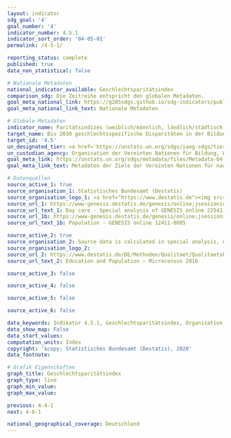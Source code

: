 ```yaml
---
layout: indicator
sdg_goal: '4'
goal_number: '4'
indicator_number: 4.5.1
indicator_sort_order: '04-05-01'
permalink: /4-5-1/

reporting_status: complete
published: true
data_non_statistical: false

# Nationale Metadaten
national_indicator_available: Geschlechtsparitätsindex
comparison_sdg: Die Zeitreihe entspricht den globalen Metadaten.
goal_meta_national_link: https://g205sdgs.github.io/sdg-indicators/public/MetaDe/4.5.1.pdf
goal_meta_national_link_text: Nationale Metadaten

# Globale Metadaten
indicator_name: Paritätsindizes (weiblich/männlich, ländlich/städtisch, unterstes/oberstes Vermögensquantil und sonstige, wie Behinderungsstatus, Zugehörigkeit zu einer indigenen Bevölkerungsgruppe und Beeinträchtigung durch Konflikte, je nach Datenverfügbarkeit) für alle genannten Bildungsindikatoren, die sich aufschlüsseln lassen
target_name: Bis 2030 geschlechtsspezifische Disparitäten in der Bildung beseitigen und den gleichberechtigen Zugang der Schwachen in der Gesellschaft, namentlich von Menschen mit Behinderungen, Angehörigen indigener Völker und Kindern in prekären Situationen, zu allen Bildungs- und Ausbildungsebenen gewährleisten
target_id: '4.5'
un_designated_tier: <a href='https://unstats.un.org/sdgs/iaeg-sdgs/tier-classification/' title='Klicken Sie hier um weitere Informationen zur UN-Tier-Klassifikation zu erhalten.'>Tier I/II</a>
un_custodian_agency: Organisation der Vereinten Nationen für Bildung, Wissenschaft und Kultur (UNESCO)
goal_meta_link: https://unstats.un.org/sdgs/metadata/files/Metadata-04-05-01.pdf
goal_meta_link_text: Metadaten der Ziele der Vereinten Nationen für nachhaltige Entwicklung

# Datenquellen
source_active_1: true
source_organisation_1: Statistisches Bundesamt (Destatis)
source_organisation_logo_1: <a href="https://www.destatis.de"><img src="https://g205sdgs.github.io/sdg-indicators/public/OrgImgDe/destatis.png" alt="Logo destatis" style="height:60px; width:148px"/></a>
source_url_1: https://www-genesis.destatis.de/genesis/online;jsessionid=7ECCA7697D857FFC2C5B08D23B17830A.tomcat_GO_2_2
source_url_text_1: Day care - Special analysis of GENESIS online 22541-0001(age groups only)
source_url_1b: https://www-genesis.destatis.de/genesis/online;jsessionid=7ECCA7697D857FFC2C5B08D23B17830A.tomcat_GO_2_2
source_url_text_1b: Population - GENESIS online 12411-0005

source_active_2: true
source_organisation_2: Source data is calculated in special analysis, not publicly available
source_organisation_logo_2: 
source_url_2: https://www.destatis.de/DE/Methoden/Qualitaet/Qualitaetsberichte/Bevoelkerung/einfuehrung.html
source_url_text_2: Education and Population – Microcensus 2016

source_active_3: false

source_active_4: false

source_active_5: false

source_active_6: false

data_keywords: Indikator 4.5.1, Geschlechtsparitätsindex, Organisation der Vereinten Nationen für Bildung, Wissenschaft und Kultur (UNESCO)
data_show_map: False
data_start_values: 
computation_units: Index
copyright: '&copy; Statistisches Bundesamt (Destatis), 2020'
data_footnote: 

# Grafik Eigenschaften
graph_title: Geschlechtsparitätsindex
graph_type: line
graph_min_value: 
graph_max_value: 

previous: 4-4-1
next: 4-6-1

national_geographical_coverage: Deutschland
---
```


